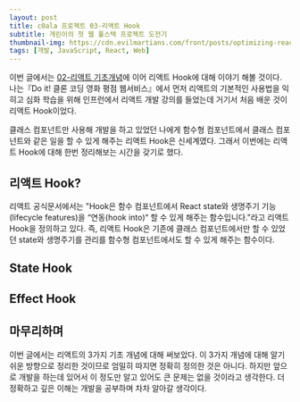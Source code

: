 ```yaml
---
layout: post
title: c0ala 프로젝트 03-리액트 Hook
subtitle: 개린이의 첫 웹 풀스택 프로젝트 도전기
thumbnail-img: https://cdn.evilmartians.com/front/posts/optimizing-react-virtual-dom-explained/cover-a1d5b40.png
tags: [개발, JavaScript, React, Web]
---
```


이번 글에서는 [02-리액트 기초개념](https://scw3812.github.io/2021-01-29-c0ala-project-02/)에 이어 리액트 
Hook에 대해 이야기 해볼 것이다. 나는『Do it! 클론 코딩 영화 평점 웹서비스』에서 먼저 리액트의 기본적인 사용법을 
익히고 심화 학습을 위해 인프런에서 리액트 개발 강의를 들었는데 거기서 처음 배운 것이 리액트 Hook이었다.  

클래스 컴포넌트만 사용해 개발을 하고 있었던 나에게 함수형 컴포넌트에서 클래스 컴포넌트와 같은 일을 할 수 있게 해주는
리액트 Hook은 신세계였다. 그래서 이번에는 리액트 Hook에 대해 한번 정리해보는 시간을 갖기로 했다.

## 리액트 Hook?
리액트 공식문서에서는 "Hook은 함수 컴포넌트에서 React state와 생명주기 기능(lifecycle features)을 “연동(hook into)“
할 수 있게 해주는 함수입니다."라고 리액트 Hook을 정의하고 있다. 즉, 리액트 Hook은 기존에 클래스 컴포넌트에서만 할 수
있었던 state와 생명주기를 관리를 함수형 컴포넌트에서도 할 수 있게 해주는 함수이다.

## State Hook

## Effect Hook

## 마무리하며

이번 글에서는 리액트의 3가지 기초 개념에 대해 써보았다. 이 3가지 개념에 대해 알기 쉬운 방향으로 정리한 것이므로
엄밀히 따지면 정확히 정의한 것은 아니다. 하지만 앞으로 개발을 하는데 있어서 이 정도만 알고 있어도 큰 문제는 없을 
것이라고 생각한다. 더 정확하고 깊은 이해는 개발을 공부하며 차차 알아갈 생각이다.
